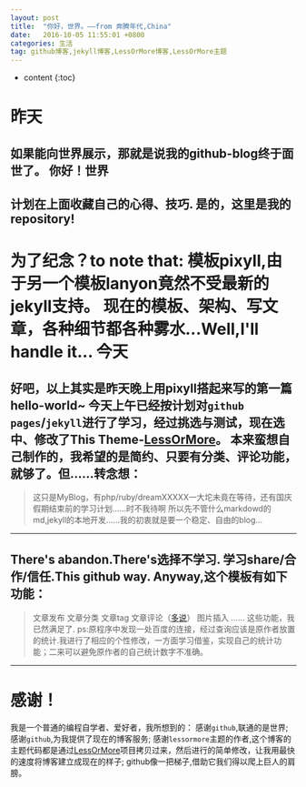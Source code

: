 ```yaml
---
layout: post
title:  "你好，世界。——from 奔腾年代,China"
date:   2016-10-05 11:55:01 +0800
categories: 生活
tag: github博客,jekyll博客,LessOrMore博客,LessOrMore主题
---
```


* content
{:toc}



昨天
====================================

如果能向世界展示，那就是说我的github-blog终于面世了。
你好！世界
------------------------------------


计划在上面收藏自己的心得、技巧.
是的，这里是我的repository!
------------------------------------


为了纪念？to note that:
模板pixyll,由于另一个模板lanyon竟然不受最新的jekyll支持。
现在的模板、架构、写文章，各种细节都各种雾水...Well,I'll handle it...
今天
====================================

好吧，以上其实是昨天晚上用pixyll搭起来写的第一篇hello-world~
今天上午已经按计划对`github pages`/`jekyll`进行了学习，经过挑选与测试，现在选中、修改了This Theme-[LessOrMore](https://github.com/luoyan35714/LessOrMore)。
本来蛮想自己制作的，我希望的是简约、只要有分类、评论功能，就够了。但……转念想：
------------------------------------


>这只是MyBlog，有php/ruby/dreamXXXXX一大坨未竟在等待，还有国庆假期结束前的学习计划……时不我待啊
所以先不管什么markdowd的md,jekyll的本地开发……我的初衷就是要一个稳定、自由的blog...
------------------------------------


There's abandon.There's选择不学习.
学习share/合作/信任.This github way.
Anyway,这个模板有如下功能：
------------------------------------


>文章发布
>文章分类
>文章tag
>文章评论（[多说](http://dev.duoshuo.com/)）
>图片插入
……
这些功能，我已然满足了.
ps:原程序中发现一处百度的连接，经过查询应该是原作者放置的统计.我进行了相应的个性修改，一方面学习借鉴，实现自己的统计功能；二来可以避免原作者的自己统计数字不准确。
------------------------------------


感谢！
====================================

我是一个普通的编程自学者、爱好者，我所想到的：
感谢`github`,联通的是世界;
感谢`github`,为我提供了现在的博客服务;
感谢`lessormore`主题的作者,这个博客的主题代码都是通过[LessOrMore](https://github.com/luoyan35714/LessOrMore.git)项目拷贝过来，然后进行的简单修改，让我用最快的速度将博客建立成现在的样子;
github像一把梯子,借助它我们得以爬上巨人的肩膀。




[jekyll]:      http://jekyllrb.com
[jekyll-gh]:   https://github.com/jekyll/jekyll
[jekyll-help]: https://github.com/jekyll/jekyll-help
